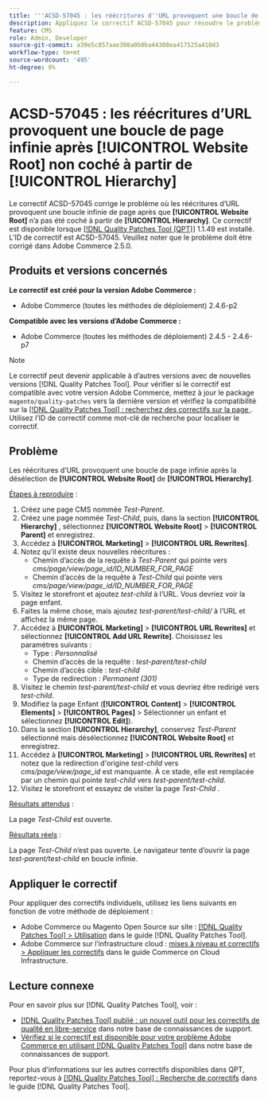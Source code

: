 ```yaml
---
title: '''ACSD-57045 : les réécritures d''URL provoquent une boucle de page infinie après [!UICONTROL Website Root] non coché à partir de [!UICONTROL Hierarchy]'''
description: Appliquez le correctif ACSD-57045 pour résoudre le problème Adobe Commerce où les réécritures d’URL provoquent une boucle infinie de page après que [!UICONTROL Website Root] n’a pas été coché à partir de [!UICONTROL Hierarchy].
feature: CMS
role: Admin, Developer
source-git-commit: a39e5c857aae398a0b0ba44308ea417525a410d3
workflow-type: tm+mt
source-wordcount: '495'
ht-degree: 0%

---
```



# ACSD-57045 : les réécritures d’URL provoquent une boucle de page infinie après [!UICONTROL Website Root] non coché à partir de [!UICONTROL Hierarchy]

Le correctif ACSD-57045 corrige le problème où les réécritures d’URL provoquent une boucle infinie de page après que **[!UICONTROL Website Root]** n’a pas été coché à partir de **[!UICONTROL Hierarchy]**. Ce correctif est disponible lorsque [[!DNL Quality Patches Tool (QPT)]](/help/announcements/adobe-commerce-announcements/magento-quality-patches-released-new-tool-to-self-serve-quality-patches.md) 1.1.49 est installé. L’ID de correctif est ACSD-57045. Veuillez noter que le problème doit être corrigé dans Adobe Commerce 2.5.0.

## Produits et versions concernés

**Le correctif est créé pour la version Adobe Commerce :**

* Adobe Commerce (toutes les méthodes de déploiement) 2.4.6-p2

**Compatible avec les versions d’Adobe Commerce :**

* Adobe Commerce (toutes les méthodes de déploiement) 2.4.5 - 2.4.6-p7

>[!NOTE]
>
>Le correctif peut devenir applicable à d’autres versions avec de nouvelles versions [!DNL Quality Patches Tool]. Pour vérifier si le correctif est compatible avec votre version Adobe Commerce, mettez à jour le package `magento/quality-patches` vers la dernière version et vérifiez la compatibilité sur la [[!DNL Quality Patches Tool] : recherchez des correctifs sur la page ](https://experienceleague.adobe.com/tools/commerce-quality-patches/index.html). Utilisez l’ID de correctif comme mot-clé de recherche pour localiser le correctif.

## Problème

Les réécritures d’URL provoquent une boucle de page infinie après la désélection de **[!UICONTROL Website Root]** de **[!UICONTROL Hierarchy]**.

<u>Étapes à reproduire</u> :

1. Créez une page CMS nommée *Test-Parent*.
1. Créez une page nommée *Test-Child*, puis, dans la section **[!UICONTROL Hierarchy]** , sélectionnez **[!UICONTROL Website Root]** > **[!UICONTROL Parent]** et enregistrez.
1. Accédez à **[!UICONTROL Marketing]** > **[!UICONTROL URL Rewrites]**.
1. Notez qu’il existe deux nouvelles réécritures :
   * Chemin d’accès de la requête à *Test-Parent* qui pointe vers *cms/page/view/page_id/ID_NUMBER_FOR_PAGE*
   * Chemin d’accès de la requête à *Test-Child* qui pointe vers *cms/page/view/page_id/ID_NUMBER_FOR_PAGE*
1. Visitez le storefront et ajoutez *test-child* à l’URL. Vous devriez voir la page enfant.
1. Faites la même chose, mais ajoutez *test-parent/test-child/* à l’URL et affichez la même page.
1. Accédez à **[!UICONTROL Marketing]** > **[!UICONTROL URL Rewrites]** et sélectionnez **[!UICONTROL Add URL Rewrite]**. Choisissez les paramètres suivants :
   * Type : *Personnalisé*
   * Chemin d’accès de la requête : *test-parent/test-child*
   * Chemin d’accès cible : *test-child*
   * Type de redirection : *Permanent (301)*
1. Visitez le chemin *test-parent/test-child* et vous devriez être redirigé vers *test-child*.
1. Modifiez la page Enfant (**[!UICONTROL Content]** > **[!UICONTROL Elements]** > **[!UICONTROL Pages]** > Sélectionner un enfant et sélectionnez **[!UICONTROL Edit]**).
1. Dans la section **[!UICONTROL Hierarchy]**, conservez *Test-Parent* sélectionné mais désélectionnez **[!UICONTROL Website Root]** et enregistrez.
1. Accédez à **[!UICONTROL Marketing]** > **[!UICONTROL URL Rewrites]** et notez que la redirection d&#39;origine *test-child* vers *cms/page/view/page_id* est manquante. À ce stade, elle est remplacée par un chemin qui pointe *test-child* vers *test-parent/test-child*.
1. Visitez le storefront et essayez de visiter la page *Test-Child* .

<u>Résultats attendus</u> :

La page *Test-Child* est ouverte.

<u>Résultats réels</u> :

La page *Test-Child* n’est pas ouverte. Le navigateur tente d’ouvrir la page *test-parent/test-child* en boucle infinie.

## Appliquer le correctif

Pour appliquer des correctifs individuels, utilisez les liens suivants en fonction de votre méthode de déploiement :

* Adobe Commerce ou Magento Open Source sur site : [[!DNL Quality Patches Tool] > Utilisation](https://experienceleague.adobe.com/docs/commerce-operations/tools/quality-patches-tool/usage.html) dans le guide [!DNL Quality Patches Tool].
* Adobe Commerce sur l’infrastructure cloud : [mises à niveau et correctifs > Appliquer les correctifs](https://experienceleague.adobe.com/docs/commerce-cloud-service/user-guide/develop/upgrade/apply-patches.html) dans le guide Commerce on Cloud Infrastructure.

## Lecture connexe

Pour en savoir plus sur [!DNL Quality Patches Tool], voir :

* [[!DNL Quality Patches Tool] publié : un nouvel outil pour les correctifs de qualité en libre-service](/help/announcements/adobe-commerce-announcements/magento-quality-patches-released-new-tool-to-self-serve-quality-patches.md) dans notre base de connaissances de support.
* [Vérifiez si le correctif est disponible pour votre problème Adobe Commerce en utilisant  [!DNL Quality Patches Tool]](/help/support-tools/patches-available-in-qpt-tool/check-patch-for-magento-issue-with-magento-quality-patches.md) dans notre base de connaissances de support.

Pour plus d&#39;informations sur les autres correctifs disponibles dans QPT, reportez-vous à [[!DNL Quality Patches Tool] : Recherche de correctifs](https://experienceleague.adobe.com/tools/commerce-quality-patches/index.html) dans le guide [!DNL Quality Patches Tool].
